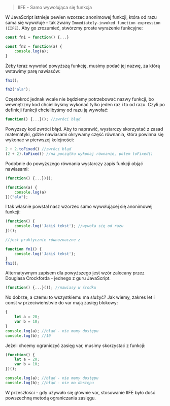 >IIFE - Samo wywołująca się funkcja


W JavaScript istnieje pewien wzorzec anonimowej funkcji, która od razu sama się wywołuje - tak zwany `Immediately-invoked function expression (IIFE)`.
Aby go zrozumieć, stwórzmy proste wyrażenie funkcyjne:

```js
const fn1 = function() {...}

const fn2 = function(a) {
    console.log(a);
}

```
Żeby teraz wywołać powyższą funkcję, musimy podać jej nazwę, za którą wstawimy parę nawiasów:

```js
fn1();

fn2("ala");

```
Częstokroć jednak wcale nie będziemy potrzebować nazwy funkcji, bo wewnętrzny kod chcielibyśmy wykonać tylko jeden raz i to od razu.
Czyli po definicji funkcji chcielibyśmy od razu ją wywołać:

```js
function() {...}(); //zwróci błąd

```
Powyższy kod zwróci błąd. Aby to naprawić, wystarczy skorzystać z zasad matematyki, gdzie nawiasami okrywamy część równania, która powinna się wykonać w pierwszej kolejności:

```js
2 + 2.toFixed() //zwróci błąd
(2 + 2).toFixed() //na początku wykonaj równanie, potem toFixed()

```
Podobnie do powyższego równania wystarczy zapis funkcji objąć nawiasami:

```js
(function() {...})();

(function(a) {
    console.log(a)
})("ala");

```
I tak właśnie powstał nasz wzorzec samo wywołującej się anonimowej funkcji:

```js
(function() {
    console.log('Jakiś tekst'); //wywoła się od razu
})();

//jest praktycznie równoznaczne z

function fn1() {
    console.log('Jakiś tekst');
}
fn1();

```
Alternatywnym zapisem dla powyższego jest wzór zalecany przez Douglasa Crockforda - jednego z guru JavaScript.

```js
(function() {...}()); //nawiasy w środku

```
No dobrze, a czemu to wszystkiemu ma służyć?
Jak wiemy, zakres let i const w przeciwieństwie do var mają zasięg blokowy:

```js
{
    let a = 20;
    var b = 10;
}
console.log(a); //błąd - nie mamy dostępu
console.log(b); //10

```
Jeżeli chcemy ograniczyć zasięg var, musimy skorzystać z funkcji:

```js
(function() {
    let a = 20;
    var b = 10;
})();

console.log(a); //błąd - nie mamy dostępu
console.log(b); //błąd - nie ma dostępu

```
W przeszłości - gdy używało się głównie var, stosowanie IIFE było dość powszechną metodą ograniczania zasięgu.
